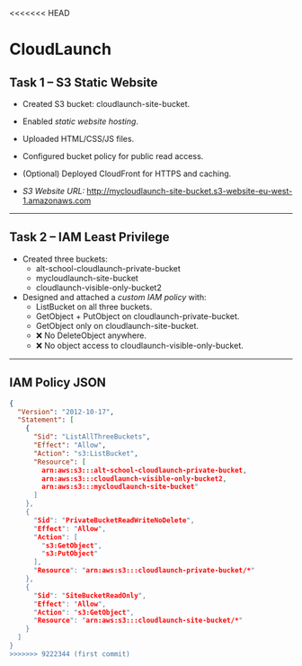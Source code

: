 <<<<<<< HEAD
# CloudLaunch

## Task 1 – S3 Static Website
- Created S3 bucket: cloudlaunch-site-bucket.
- Enabled *static website hosting*.
- Uploaded HTML/CSS/JS files.
- Configured bucket policy for public read access.
- (Optional) Deployed CloudFront for HTTPS and caching.

- *S3 Website URL:*
  http://mycloudlaunch-site-bucket.s3-website-eu-west-1.amazonaws.com

---

## Task 2 – IAM Least Privilege
- Created three buckets:
  - alt-school-cloudlaunch-private-bucket
  - mycloudlaunch-site-bucket
  - cloudlaunch-visible-only-bucket2
- Designed and attached a *custom IAM policy* with:
  - ListBucket on all three buckets.
  - GetObject + PutObject on cloudlaunch-private-bucket.
  - GetObject only on cloudlaunch-site-bucket.
  - ❌ No DeleteObject anywhere.
  - ❌ No object access to cloudlaunch-visible-only-bucket.

---

## IAM Policy JSON

```json
{
  "Version": "2012-10-17",
  "Statement": [
    {
      "Sid": "ListAllThreeBuckets",
      "Effect": "Allow",
      "Action": "s3:ListBucket",
      "Resource": [
        arn:aws:s3:::alt-school-cloudlaunch-private-bucket,
        arn:aws:s3:::cloudlaunch-visible-only-bucket2,
        arn:aws:s3:::mycloudlaunch-site-bucket"
      ]
    },
    {
      "Sid": "PrivateBucketReadWriteNoDelete",
      "Effect": "Allow",
      "Action": [
        "s3:GetObject",
        "s3:PutObject"
      ],
      "Resource": "arn:aws:s3:::cloudlaunch-private-bucket/*"
    },
    {
      "Sid": "SiteBucketReadOnly",
      "Effect": "Allow",
      "Action": "s3:GetObject",
      "Resource": "arn:aws:s3:::cloudlaunch-site-bucket/*"
    }
  ]
}
>>>>>>> 9222344 (first commit)
